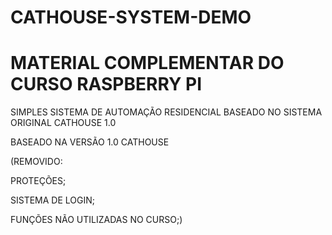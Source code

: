 # CATHOUSE-SYSTEM-DEMO
# MATERIAL COMPLEMENTAR DO CURSO RASPBERRY PI
SIMPLES SISTEMA DE AUTOMAÇÃO RESIDENCIAL BASEADO NO SISTEMA ORIGINAL CATHOUSE 1.0

BASEADO NA VERSÃO 1.0 CATHOUSE

(REMOVIDO:

PROTEÇÕES;

SISTEMA DE LOGIN;

FUNÇÕES NÃO UTILIZADAS NO CURSO;)
